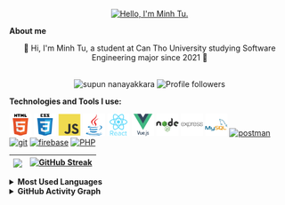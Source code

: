 <p align="center"><a href="https://github.com/tu1511"><img width="80%" alt="Hello, I'm Minh Tu." src="./assets/Bg_github_mt15.png.png" /></a></p>

**About me**

<div align="center">👋 Hi, I'm Minh Tu, a student at Can Tho University studying Software Engineering major since 2021 🚀</div>

<br />

<p align="center"> 
 <img src="https://komarev.com/ghpvc/?username=tu1511&label=Profile%20views&color=blue&style=flat" alt="supun nanayakkara" /> 
 <img alt="Profile followers" src="https://img.shields.io/github/followers/tu1511">
</p>

**Technologies and Tools I use:**

<a href="https://www.w3.org/html/" target="_blank"><img src="https://raw.githubusercontent.com/devicons/devicon/master/icons/html5/html5-original-wordmark.svg" alt="html5" width="40" height="40"/></a>
<a href="https://www.w3schools.com/css/" target="_blank"><img src="https://raw.githubusercontent.com/devicons/devicon/master/icons/css3/css3-original-wordmark.svg" alt="css3" width="40" height="40"/></a>
<a href="https://developer.mozilla.org/en-US/docs/Web/JavaScript" target="_blank"><img src="https://raw.githubusercontent.com/devicons/devicon/master/icons/javascript/javascript-original.svg" alt="javascript" width="40" height="40"/></a>
<a href="https://www.java.com" target="_blank" rel="noreferrer"><img src="https://raw.githubusercontent.com/devicons/devicon/master/icons/java/java-original.svg" alt="java" width="40" height="40"/></a>
<a href="https://reactjs.org/" target="_blank"><img src="https://raw.githubusercontent.com/devicons/devicon/master/icons/react/react-original-wordmark.svg" alt="react" width="40" height="40"/></a>
<a href="https://vuejs.org/" target="_blank" rel="noreferrer"><img src="https://raw.githubusercontent.com/devicons/devicon/master/icons/vuejs/vuejs-original-wordmark.svg" alt="vuejs" width="40" height="40"/></a>
<a href="https://nodejs.org" target="_blank"><img src="https://raw.githubusercontent.com/devicons/devicon/master/icons/nodejs/nodejs-original-wordmark.svg" alt="nodejs" width="40" height="40"/></a>
<a href="https://expressjs.com" target="_blank"><img src="https://raw.githubusercontent.com/devicons/devicon/master/icons/express/express-original-wordmark.svg" alt="express" width="40" height="40"/></a>
<a href="https://www.mysql.com/" target="_blank"><img src="https://github.com/devicons/devicon/blob/master/icons/mysql/mysql-original-wordmark.svg" title="MySQL"  alt="MySQL" width="40" height="40"/></a>
<a href="https://www.postman.com/" target="_blank"><img src="https://www.vectorlogo.zone/logos/getpostman/getpostman-icon.svg" alt="postman" width="40" height="40"/></a>
<a href="https://git-scm.com/" target="_blank"><img src="https://www.vectorlogo.zone/logos/git-scm/git-scm-icon.svg" alt="git" width="40" height="40"/></a>
<a href="https://firebase.google.com/" target="_blank"><img src="https://www.vectorlogo.zone/logos/firebase/firebase-icon.svg" alt="firebase" width="40" height="40"/></a>
<a href="https://www.php.net/" target="_blank"><img src="https://profilinator.rishav.dev/skills-assets/php-original.svg" alt="PHP" width="40" height="40" /></a>

<!-- <a href="https://laravel.com/" target="_blank"><img src="https://profilinator.rishav.dev/skills-assets/laravel-plain-wordmark.svg" alt="Laravel" width="40" height="40"></a> -->

| <a href="https://github.com/anuraghazra/github-readme-stats"><img src="https://github-readme-stats.vercel.app/api?username=tu1511&show_icons=true&count_private=true&hide_border=true" align="center"/></a> | <a href="https://git.io/streak-stats"><img src="https://github-readme-streak-stats.herokuapp.com?user=tu1511&theme=tokyonight&background=ffffff&hide_border=true" alt="GitHub Streak" /></a> |
| ----------------------------------------------------------------------------------------------------------------------------------------------------------------------------------------------------------- | -------------------------------------------------------------------------------------------------------------------------------------------------------------------------------------------- |

<details>
  <summary><b>Most Used Languages</b></summary><br>
  <p align="left">
     <img alt="tu1511's Top Languages" src="https://github-readme-stats.vercel.app/api/top-langs?username=tu1511&langs_count=10&show_icons=true&layout=compact&theme=light"/>
  </p>
</details>

<details>
  <summary><b>GitHub Activity Graph</b></summary><br>
 
  [![Nguyen Minh Tu's github activity graph](https://github-readme-activity-graph.vercel.app/graph?username=tu1511&theme=tokyo-night)](https://github.com/ashutosh00710/github-readme-activity-graph)
</details>
